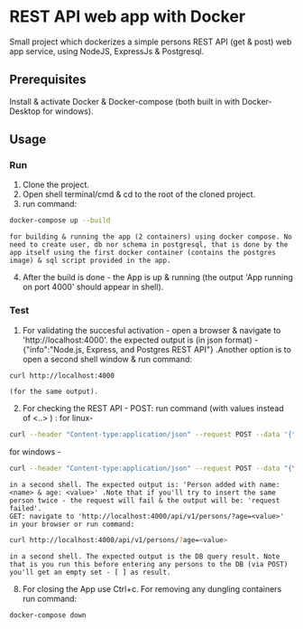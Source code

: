 # REST API web app with Docker

Small project which dockerizes a simple persons REST API (get & post) web app service, using NodeJS, ExpressJs & Postgresql.

## Prerequisites

Install & activate Docker & Docker-compose (both built in with Docker-Desktop for windows).

## Usage

### Run

1. Clone the project.
2. Open shell terminal/cmd & cd to the root of the cloned project.
3. run command:   
```sh
docker-compose up --build
```
    for building & running the app (2 containers) using docker compose. No need to create user, db nor schema in postgresql, that is done by the app itself using the first docker container (contains the postgres image) & sql script provided in the app.
4. After the build is done - the App is up & running (the output 'App running on port 4000' should appear in shell).

### Test

1. For validating the succesful activation - open a browser & navigate to 'http://localhost:4000'. the expected output is (in json format) - {"info":"Node.js, Express, and Postgres REST API"} .Another option is to open a second shell window & run command:

```bash
curl http://localhost:4000  
```

    (for the same output).
2. For checking the REST API - 
    POST: run command (with values instead of <..> ) :    for linux-

```bash
curl --header "Content-type:application/json" --request POST --data '{"name":"<name>","age":<value>}' http://localhost:4000/api/v1/persons 
```   
   
   for windows -

```bash
curl --header "Content-type:application/json" --request POST --data "{\"name\":\"<name>\",\"age\":<value>}" http://localhost:4000/api/v1/persons
```

    in a second shell. The expected output is: 'Person added with name: <name> & age: <value>' .Note that if you'll try to insert the same person twice - the request will fail & the output will be: 'request failed'.
    GET: navigate to 'http://localhost:4000/api/v1/persons/?age=<value>' in your browser or run command:   
   
```bash
curl http://localhost:4000/api/v1/persons/?age=<value>
```      

    in a second shell. The expected output is the DB query result. Note that is you run this before entering any persons to the DB (via POST) you'll get an empty set - [ ] as result.
8. For closing the App use Ctrl+c. For removing any dungling containers run command:    

```bash
docker-compose down
```

